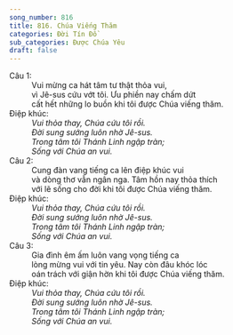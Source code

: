 ```yaml
---
song_number: 816
title: 816. Chúa Viếng Thăm
categories: Đời Tín Đồ
sub_categories: Được Chúa Yêu
draft: false
---
```

<dl><dt>Câu 1:</dt><dd data-verse="1">Vui mừng ca hát tâm tư thật thỏa vui, <br/>vì Jê-sus cứu vớt tôi. Ưu phiền nay chấm dứt <br/>cất hết những lo buồn khi tôi được Chúa viếng thăm. </dd><dt>Điệp khúc:</dt><dd data-chorus="1"><em>Vui thỏa thay, Chúa cứu tôi rồi. <br/>Đời sung sướng luôn nhờ Jê-sus. <br/>Trong tâm tôi Thánh Linh ngập tràn; <br/>Sống với Chúa an vui. </em></dd><dt>Câu 2:</dt><dd data-verse="2">Cung đàn vang tiếng ca lên điệp khúc vui <br/>và dòng thơ vẫn ngân nga. Tâm hồn nay thỏa thích <br/>với lẽ sống cho đời khi tôi được Chúa viếng thăm. </dd><dt>Điệp khúc:</dt><dd data-chorus="1"><em>Vui thỏa thay, Chúa cứu tôi rồi. <br/>Đời sung sướng luôn nhờ Jê-sus. <br/>Trong tâm tôi Thánh Linh ngập tràn; <br/>Sống với Chúa an vui. </em></dd><dt>Câu 3:</dt><dd data-verse="3">Gia đình êm ấm luôn vang vọng tiếng ca <br/>lòng mừng vui với tin yêu. Nay còn đâu khóc lóc <br/>oán trách với giận hờn khi tôi được Chúa viếng thăm. </dd><dt>Điệp khúc:</dt><dd data-chorus="1"><em>Vui thỏa thay, Chúa cứu tôi rồi. <br/>Đời sung sướng luôn nhờ Jê-sus. <br/>Trong tâm tôi Thánh Linh ngập tràn; <br/>Sống với Chúa an vui. </em></dd></dl>